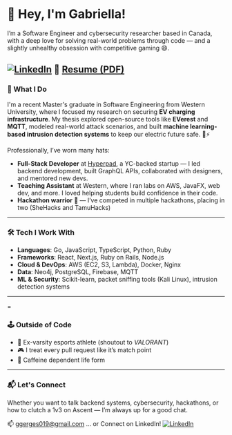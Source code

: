 # 👋 Hey, I'm Gabriella!

I’m a Software Engineer and cybersecurity researcher based in Canada, with a deep love for solving real-world problems through code — and a slightly unhealthy obsession with competitive gaming 😄.

[![LinkedIn](https://img.shields.io/badge/LinkedIn-Gabriella_Gerges-blue?logo=linkedin&logoColor=white)](https://www.linkedin.com/in/gabriella-gerges)
📄 [Resume (PDF)](https://github.com/luxscious/git-cloud-storage/blob/main/Gabriella_Gerges_Resume.pdf) 
---

### 🧠 What I Do

I'm a recent Master's graduate in Software Engineering from Western University, where I focused my research on securing **EV charging infrastructure**. My thesis explored open-source tools like **EVerest** and **MQTT**, modeled real-world attack scenarios, and built **machine learning-based intrusion detection systems** to keep our electric future safe. 🔌⚡

Professionally, I’ve worn many hats:
- **Full-Stack Developer** at [Hyperpad](https://hyperpad.com), a YC-backed startup — I led backend development, built GraphQL APIs, collaborated with designers, and mentored new devs.
- **Teaching Assistant** at Western, where I ran labs on AWS, JavaFX, web dev, and more. I loved helping students build confidence in their code.
- **Hackathon warrior** 🥇 — I’ve competed in multiple hackathons, placing in two (SheHacks and TamuHacks)

---

### 🛠 Tech I Work With

- **Languages**: Go, JavaScript, TypeScript, Python, Ruby
- **Frameworks**: React, Next.js, Ruby on Rails, Node.js
- **Cloud & DevOps**: AWS (EC2, S3, Lambda), Docker, Nginx
- **Data**: Neo4j, PostgreSQL, Firebase, MQTT
- **ML & Security**: Scikit-learn, packet sniffing tools (Kali Linux), intrusion detection systems

---
=

### 🕹 Outside of Code

- 🧠 Ex-varsity esports athlete (shoutout to *VALORANT*)
- 🎮 I treat every pull request like it’s match point
- 🥤 Caffeine dependent life form

---

### 📬 Let's Connect

Whether you want to talk backend systems, cybersecurity, hackathons, or how to clutch a 1v3 on Ascent — I’m always up for a good chat.

📫 ggerges019@gmail.com 
... or Connect on LinkedIn! 
[![LinkedIn](https://img.shields.io/badge/LinkedIn-Gabriella_Gerges-blue?logo=linkedin&logoColor=white)](https://www.linkedin.com/in/gabriella-gerges)


